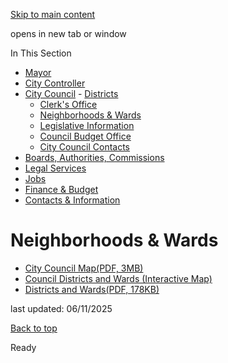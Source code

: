 [Skip to main content](https://www.pittsburghpa.gov/City-Government/City-Council/Neighborhoods-Wards#main-content)

opens in new tab or window

In This Section

- [Mayor](https://www.pittsburghpa.gov/City-Government/Mayor)
- [City Controller](https://www.pittsburghpa.gov/City-Government/City-Controllers-Office)
- [City Council](https://www.pittsburghpa.gov/City-Government/City-Council)  - [Districts](https://www.pittsburghpa.gov/City-Government/City-Council/Districts)
  - [Clerk's Office](https://www.pittsburghpa.gov/City-Government/City-Council/Clerks-Office)
  - [Neighborhoods & Wards](https://www.pittsburghpa.gov/City-Government/City-Council/Neighborhoods-Wards)
  - [Legislative Information](https://www.pittsburghpa.gov/City-Government/City-Council/Legislative-Information)
  - [Council Budget Office](https://www.pittsburghpa.gov/City-Government/City-Council/Council-Budget-Office)
  - [City Council Contacts](https://www.pittsburghpa.gov/City-Government/City-Council/Council-Contacts)
- [Boards, Authorities, Commissions](https://www.pittsburghpa.gov/City-Government/Boards-Authorities-Commissions)
- [Legal Services](https://www.pittsburghpa.gov/City-Government/Legal-Services)
- [Jobs](https://www.pittsburghpa.gov/City-Government/Jobs)
- [Finance & Budget](https://www.pittsburghpa.gov/City-Government/Finance-Budget)
- [Contacts & Information](https://www.pittsburghpa.gov/City-Government/Contacts-Information)

# Neighborhoods & Wards

- [City Council Map(PDF, 3MB)](https://www.pittsburghpa.gov/files/assets/city/v/1/city-council/documents/20603_council_district_map_2022_final.pdf)
- [Council Districts and Wards (Interactive Map)](https://pittsburghpa.maps.arcgis.com/apps/instant/basic/index.html?appid=761ed4a17e5c4316ba8705a08cf8a15c)
- [Districts and Wards(PDF, 178KB)](https://www.pittsburghpa.gov/files/assets/city/v/2/city-council/documents/20695_2023_council_districts__wards_revised_2022.pdf)

last updated: 06/11/2025

[Back to top](https://www.pittsburghpa.gov/City-Government/City-Council/Neighborhoods-Wards#body-top)

Ready
